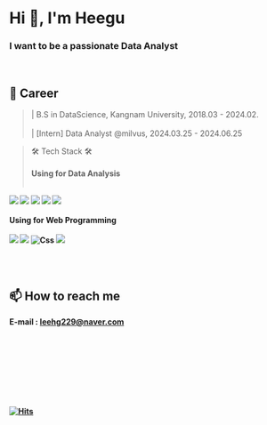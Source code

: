 <h1 align="left">Hi 👋, I'm Heegu</h1>
<h3 align="left">I want to be a passionate Data Analyst</h3><br>


## 📒 Career
> | B.S in DataScience, Kangnam University, 2018.03 - 2024.02.<br><br>
> | [Intern] Data Analyst @milvus, 2024.03.25 - 2024.06.25

>🛠 Tech Stack 🛠 <br><br>
<strong>Using for Data Analysis<strong> <br><br>
<img src="https://img.shields.io/badge/Python-3776AB?style=for-the-badge&logo=Python&logoColor=white">
<img src="https://img.shields.io/badge/tableau-white?style=for-the-badge&logo=tableau&logoColor=#E97627"> 
<img src="https://img.shields.io/badge/mysql-4479A1?style=for-the-badge&logo=mysql&logoColor=white"> 
<img src="https://img.shields.io/badge/mongodb-black?style=for-the-badge&logo=mongodb&logoColor=white"> 
<img src="https://img.shields.io/badge/Qgis-00AF9C?style=for-the-badge&logo=Qgis&logoColor=#589632"> 
<br><br>
<strong>Using for Web Programming</strong> <br><br>
<img src="https://img.shields.io/badge/javascript-yellow?style=for-the-badge&logo=javascript&logoColor=white"> 
<img src="https://img.shields.io/badge/html5-red?style=for-the-badge&logo=html5&logoColor=white"> 
<img alt="Css" src ="https://img.shields.io/badge/CSS3-1572B6.svg?&style=for-the-badge&logo=CSS3&logoColor=white"/>
<img src="https://img.shields.io/badge/java-139BB4?style=for-the-badge&logo=java&logoColor=yellow">

<br><br>

## 📫 How to reach me 
 E-mail : leehg229@naver.com<br><br>

<br><br>




<br><br><br>

[![Hits](https://hits.seeyoufarm.com/api/count/incr/badge.svg?url=https%3A%2F%2Fgithub.com%2FJewoos-lab&count_bg=%2379C83D&title_bg=%23555555&icon=&icon_color=%23E7E7E7&title=hits&edge_flat=false)](https://hits.seeyoufarm.com)
